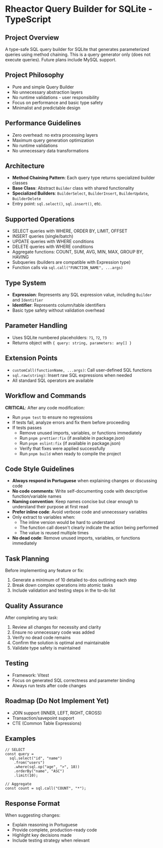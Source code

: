 # Rheactor Query Builder for SQLite - TypeScript

## Project Overview

A type-safe SQL query builder for SQLite that generates parameterized queries using method chaining. This is a query generator only (does not execute queries). Future plans include MySQL support.

## Project Philosophy

- Pure and simple Query Builder
- No unnecessary abstraction layers
- No runtime validations - user responsibility
- Focus on performance and basic type safety
- Minimalist and predictable design

## Performance Guidelines

- Zero overhead: no extra processing layers
- Maximum query generation optimization
- No runtime validations
- No unnecessary data transformations

## Architecture

- **Method Chaining Pattern**: Each query type returns specialized builder classes
- **Base Class**: Abstract `Builder` class with shared functionality
- **Specialized Builders**: `BuilderSelect`, `BuilderInsert`, `BuilderUpdate`, `BuilderDelete`
- Entry point: `sql.select()`, `sql.insert()`, etc.

## Supported Operations

- SELECT queries with WHERE, ORDER BY, LIMIT, OFFSET
- INSERT queries (single/batch)
- UPDATE queries with WHERE conditions
- DELETE queries with WHERE conditions
- Aggregate functions: COUNT, SUM, AVG, MIN, MAX, GROUP BY, HAVING
- Subqueries (builders are compatible with Expression type)
- Function calls via `sql.call("FUNCTION_NAME", ...args)`

## Type System

- **Expression**: Represents any SQL expression value, including `Builder` and `Identifier`
- **Identifier**: Represents column/table identifiers
- Basic type safety without validation overhead

## Parameter Handling

- Uses SQLite numbered placeholders: `?1`, `?2`, `?3`
- Returns object with `{ query: string, parameters: any[] }`

## Extension Points

- `customCall(functionName, ...args)`: Call user-defined SQL functions
- `sql.raw(string)`: Insert raw SQL expressions when needed
- All standard SQL operators are available

## Workflow and Commands

**CRITICAL**: After any code modification:

- Run `pnpm test` to ensure no regressions
- If tests fail, analyze errors and fix them before proceeding
- If tests passes
  - Remove unused imports, variables, or functions immediately
  - Run `pnpm prettier:fix` (if available in package.json)
  - Run `pnpm eslint:fix` (if available in package.json)
  - Verify that fixes were applied successfully
  - Run `pnpm build` when ready to compile the project

## Code Style Guidelines

- **Always respond in Portuguese** when explaining changes or discussing code
- **No code comments**: Write self-documenting code with descriptive function/variable names
- **Naming convention**: Keep names concise but clear enough to understand their purpose at first read
- **Prefer inline code**: Avoid verbose code and unnecessary variables
- Only extract to variables when:
  - The inline version would be hard to understand
  - The function call doesn't clearly indicate the action being performed
  - The value is reused multiple times
- **No dead code**: Remove unused imports, variables, or functions immediately

## Task Planning

Before implementing any feature or fix:

1. Generate a minimum of 10 detailed to-dos outlining each step
2. Break down complex operations into atomic tasks
3. Include validation and testing steps in the to-do list

## Quality Assurance

After completing any task:

1. Review all changes for necessity and clarity
2. Ensure no unnecessary code was added
3. Verify no dead code remains
4. Confirm the solution is optimal and maintainable
5. Validate type safety is maintained

## Testing

- Framework: Vitest
- Focus on generated SQL correctness and parameter binding
- Always run tests after code changes

## Roadmap (Do Not Implement Yet)

- JOIN support (INNER, LEFT, RIGHT, CROSS)
- Transaction/savepoint support
- CTE (Common Table Expressions)

## Examples

```
// SELECT
const query =
  sql.select("id", "name")
    .from("users")
    .where(sql.op("age", ">", 18))
    .orderBy("name", "ASC")
    .limit(10);

// Aggregate
const count = sql.call("COUNT", "*");
```

## Response Format

When suggesting changes:

- Explain reasoning in Portuguese
- Provide complete, production-ready code
- Highlight key decisions made
- Include testing strategy when relevant
